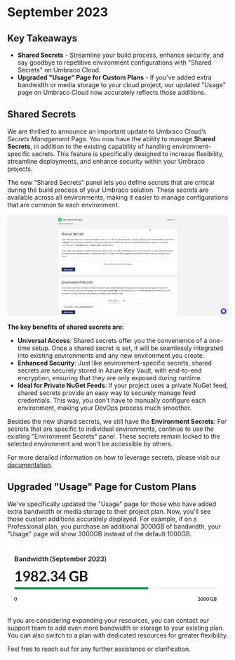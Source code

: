# September 2023

## Key Takeaways

* **Shared Secrets** - Streamline your build process, enhance security, and say goodbye to repetitive environment configurations with "Shared Secrets" on Umbraco Cloud.
* **Upgraded "Usage" Page for Custom Plans** - If you've added extra bandwidth or media storage to your cloud project, our updated "Usage" page on Umbraco Cloud now accurately reflects those additions.

## Shared Secrets

We are thrilled to announce an important update to Umbraco Cloud’s _Secrets Management_ Page. You now have the ability to manage **Shared Secrets**, in addition to the existing capability of handling environment-specific secrets. This feature is specifically designed to increase flexibility, streamline deployments, and enhance security within your Umbraco projects.

The new "Shared Secrets" panel lets you define secrets that are critical during the build process of your Umbraco solution. These secrets are available across all environments, making it easier to manage configurations that are common to each environment.

![Shared Secrets](../images/SharedSecrets.gif)

**The key benefits of shared secrets are:**

* **Universal Access**: Shared secrets offer you the convenience of a one-time setup. Once a shared secret is set, it will be seamlessly integrated into existing environments and any new environment you create.
* **Enhanced Security**: Just like environment-specific secrets, shared secrets are securely stored in Azure Key Vault, with end-to-end encryption, ensuring that they are only exposed during runtime.
* **Ideal for Private NuGet Feeds**: If your project uses a private NuGet feed, shared secrets provide an easy way to securely manage feed credentials. This way, you don't have to manually configure each environment, making your DevOps process much smoother.

Besides the new shared secrets, we still have the **Environment Secrets**: For secrets that are specific to individual environments, continue to use the existing "Environment Secrets" panel. These secrets remain locked to the selected environment and won't be accessible by others.

For more detailed information on how to leverage secrets, please visit our [documentation](https://docs.umbraco.com/umbraco-cloud/set-up/project-settings/secrets-management).

## Upgraded "Usage" Page for Custom Plans

We've specifically updated the "Usage" page for those who have added extra bandwidth or media storage to their project plan. Now, you'll see those custom additions accurately displayed. For example, if on a Professional plan, you purchase an additional 3000GB of bandwidth, your "Usage" page will show 3000GB instead of the default 1000GB.

![Extra usage 2](../images/UsageExtra2.png)

If you are considering expanding your resources, you can contact our support team to add even more bandwidth or storage to your existing plan. You can also switch to a plan with dedicated resources for greater flexibility.

Feel free to reach out for any further assistance or clarification.
